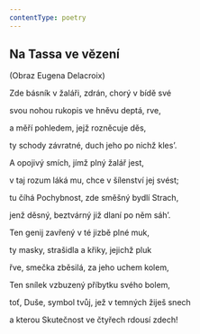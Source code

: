 ```yaml
---
contentType: poetry
---
```


<section>

## Na Tassa ve vězení

(Obraz Eugena Delacroix)

Zde básník v žaláři, zdrán, chorý v bídě své

svou nohou rukopis ve hněvu deptá, rve,

a měří pohledem, jejž rozněcuje děs,

ty schody závratné, duch jeho po nichž kles’.

A opojivý smích, jímž plný žalář jest,

v taj rozum láká mu, chce v šílenství jej svést;

tu číhá Pochybnost, zde směšný bydlí Strach,

jenž děsný, beztvárný již dlaní po něm sáh’.

Ten genij zavřený v té jizbě plné muk,

ty masky, strašidla a křiky, jejichž pluk

řve, smečka zběsilá, za jeho uchem kolem,

Ten snílek vzbuzený příbytku svého bolem,

toť, Duše, symbol tvůj, jež v temných žiješ snech

a kterou Skutečnost ve čtyřech rdousí zdech!

</section>
